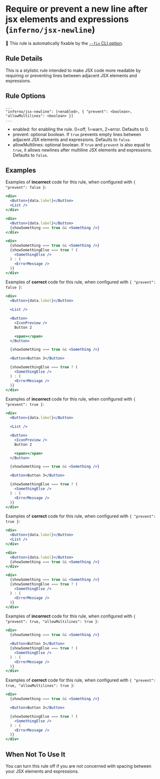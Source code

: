 # Require or prevent a new line after jsx elements and expressions (`inferno/jsx-newline`)

🔧 This rule is automatically fixable by the [`--fix` CLI option](https://eslint.org/docs/latest/user-guide/command-line-interface#--fix).

<!-- end auto-generated rule header -->

## Rule Details

This is a stylistic rule intended to make JSX code more readable by requiring or preventing lines between adjacent JSX elements and expressions.

## Rule Options

```json5
...
"inferno/jsx-newline": [<enabled>, { "prevent": <boolean>, "allowMultilines": <boolean> }]
...
```

- enabled: for enabling the rule. 0=off, 1=warn, 2=error. Defaults to 0.
- prevent: optional boolean. If `true` prevents empty lines between adjacent JSX elements and expressions. Defaults to `false`.
- allowMultilines: optional boolean. If `true` and `prevent` is also equal to `true`, it allows newlines after multiline JSX elements and expressions. Defaults to `false`.

## Examples

Examples of **incorrect** code for this rule, when configured with `{ "prevent": false }`:

```jsx
<div>
  <Button>{data.label}</Button>
  <List />
</div>
```

```jsx
<div>
  <Button>{data.label}</Button>
  {showSomething === true && <Something />}
</div>
```

```jsx
<div>
  {showSomething === true && <Something />}
  {showSomethingElse === true ? (
    <SomethingElse />
  ) : (
    <ErrorMessage />
  )}
</div>
```

Examples of **correct** code for this rule, when configured with `{ "prevent": false }`:

```jsx
<div>
  <Button>{data.label}</Button>

  <List />

  <Button>
    <IconPreview />
    Button 2

    <span></span>
  </Button>

  {showSomething === true && <Something />}

  <Button>Button 3</Button>

  {showSomethingElse === true ? (
    <SomethingElse />
  ) : (
    <ErrorMessage />
  )}
</div>
```

Examples of **incorrect** code for this rule, when configured with `{ "prevent": true }`:

```jsx
<div>
  <Button>{data.label}</Button>

  <List />

  <Button>
    <IconPreview />
    Button 2

    <span></span>
  </Button>

  {showSomething === true && <Something />}

  <Button>Button 3</Button>

  {showSomethingElse === true ? (
    <SomethingElse />
  ) : (
    <ErrorMessage />
  )}
</div>
```

Examples of **correct** code for this rule, when configured with `{ "prevent": true }`:

```jsx
<div>
  <Button>{data.label}</Button>
  <List />
</div>
```

```jsx
<div>
  <Button>{data.label}</Button>
  {showSomething === true && <Something />}
</div>
```

```jsx
<div>
  {showSomething === true && <Something />}
  {showSomethingElse === true ? (
    <SomethingElse />
  ) : (
    <ErrorMessage />
  )}
</div>
```

Examples of **incorrect** code for this rule, when configured with `{ "prevent": true, "allowMultilines": true }`:

```jsx
<div>
  {showSomething === true && <Something />}

  <Button>Button 3</Button>
  {showSomethingElse === true ? (
    <SomethingElse />
  ) : (
    <ErrorMessage />
  )}
</div>
```

Examples of **correct** code for this rule, when configured with `{ "prevent": true, "allowMultilines": true }`:

```jsx
<div>
  {showSomething === true && <Something />}

  <Button>Button 3</Button>

  {showSomethingElse === true ? (
    <SomethingElse />
  ) : (
    <ErrorMessage />
  )}
</div>
```

## When Not To Use It

You can turn this rule off if you are not concerned with spacing between your JSX elements and expressions.
